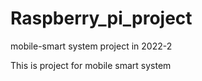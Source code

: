 # Raspberry_pi_project
mobile-smart system project in 2022-2

This is project for mobile smart system

